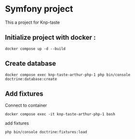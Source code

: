 # Symfony project

This a project for Knp-taste

## Initialize project with docker :

``
docker compose up -d --build
``
## Create database
``
docker compose exec knp-taste-arthur-php-1 php bin/console doctrine:database:create
``
## Add fixtures
Connect to container

``
docker compose exec -it knp-taste-arthur-php-1 bash
``

add fixtures

``
php bin/console doctrine:fixtures:load
``
